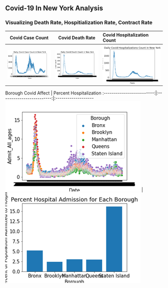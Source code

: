 ## Covid-19 In New York Analysis

### Visualizing Death Rate, Hospitialization Rate, Contract Rate

Covid Case Count           |  Covid Death Rate         | Covid Hospitalization Count
:-------------------------:|:-------------------------:|:-------------------
![](visualizations/case_count.png)  |  ![](visualizations/death_count.png) | ![Covid Death Rate in New York City Graph](visualizations/hosp_count.png)

Borough Covid Affect           |  Percent Hospitalization 
:-------------------------:|:-------------------------:|:-------------------
![](visualizations/borough_viz.png)  | ![](visualizations/percenthosp_count.png)



